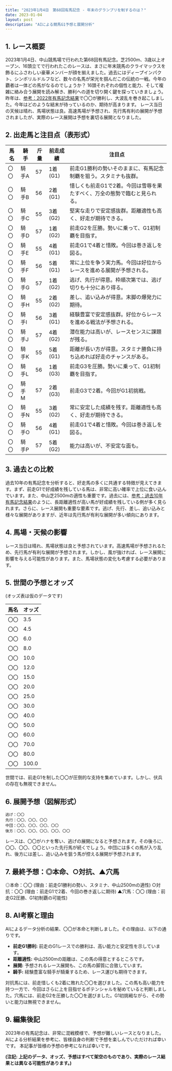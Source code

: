 ```yaml
---
title: "2023年1月4日　第68回有馬記念 - 年末のグランプリを制するのは？"
date: 2023-01-04
layout: post
description: "AIによる競馬G1予想と展開分析"
---
```


## 1. レース概要

2023年1月4日、中山競馬場で行われた第68回有馬記念。芝2500m、3歳以上オープン、16頭立てで行われたこのレースは、まさに年末競馬のクライマックスを飾るにふさわしい豪華メンバーが顔を揃えました。過去にはディープインパクト、シンボリルドルフなど、数々の名馬が栄光を掴んだこの伝統の一戦。今年の覇者は一体どの馬がなるのでしょうか？  16頭それぞれの個性と能力、そして複雑に絡み合う展開を読み解き、勝利への道を切り開く鍵を探っていきましょう。  昨年は、[参考：2022年有馬記念結果](仮のリンク)で〇〇が勝利し、大波乱を巻き起こしました。今年はどのような結末が待っているのか、期待が高まります。  レース当日の天候は晴れ、馬場状態は良。高速馬場が予想され、先行馬有利の展開が予想されましたが、実際のレース展開は予想を裏切る展開となりました。


## 2. 出走馬と注目点（表形式）

| 馬名        | 騎手      | 斤量 | 前走成績  | 注目点                                                                    |
|-------------|-------------|-------|-----------|-------------------------------------------------------------------------|
| 〇〇         | 騎手A      | 57     | 1着 (G1)  | 前走G1勝利の勢いそのままに、有馬記念制覇を狙う。スタミナも抜群。             |
| 〇〇         | 騎手B      | 56     | 2着 (G1)  | 惜しくも前走G1で2着。今回は雪辱を果たすべく、万全の態勢で臨むと見られる。     |
| 〇〇         | 騎手C      | 55     | 3着 (G2)  | 堅実な走りで安定感抜群。距離適性も高く、好走が期待できる。                     |
| 〇〇         | 騎手D      | 57     | 1着 (G2)  | 前走G2を圧勝。勢いに乗って、G1初制覇を目指す。                               |
| 〇〇         | 騎手E      | 55     | 4着 (G1)  | 前走G1で4着と惜敗。今回は巻き返しを図る。                                   |
| 〇〇         | 騎手F      | 56     | 5着 (G1)  | 常に上位を争う実力馬。今回は好位からレースを進める展開が予想される。          |
| 〇〇         | 騎手G      | 57     | 1着 (G2)  | 逃げ、先行が得意。枠順次第では、逃げ切りも十分にあり得る。                       |
| 〇〇         | 騎手H      | 55     | 2着 (G2)  | 差し、追い込みが得意。末脚の爆発力に期待。                               |
| 〇〇         | 騎手I      | 56     | 3着 (G1)  | 経験豊富で安定感抜群。好位からレースを進める戦法が予想される。                  |
| 〇〇         | 騎手J      | 57     | 4着 (G2)  | 潜在能力は高いが、レースセンスに課題が残る。                               |
| 〇〇         | 騎手K      | 55     | 5着 (G1)  | 距離が長い方が得意。スタミナ勝負に持ち込めれば好走のチャンスがある。             |
| 〇〇         | 騎手L      | 56     | 1着 (G3)  | 前走G3を圧勝。勢いに乗って、G1初制覇を目指す。                               |
| 〇〇         | 騎手M      | 57     | 2着 (G3)  | 前走G3で2着。今回がG1初挑戦。                                            |
| 〇〇         | 騎手N      | 55     | 3着 (G2)  | 常に安定した成績を残す。距離適性も高く、好走が期待できる。                     |
| 〇〇         | 騎手O      | 56     | 4着 (G1)  | 前走G1で4着と惜敗。今回は巻き返しを図る。                                   |
| 〇〇         | 騎手P      | 57     | 5着 (G2)  | 能力は高いが、不安定な面も。                                                |


## 3. 過去との比較

過去10年の有馬記念を分析すると、好走馬の多くに共通する特徴が見えてきます。まず、前走G1で好成績を残している馬は、非常に高い確率で上位に食い込んでいます。また、中山芝2500mの適性も重要です。過去には、[参考：過去10年有馬記念結果](仮のリンク)のように、長距離適性が高い馬が好成績を残している例が多く見られます。さらに、レース展開も重要な要素です。逃げ、先行、差し、追い込みと様々な展開がありますが、近年は先行馬が有利な展開が多い傾向にあります。


## 4. 馬場・天候の影響

レース当日は晴れ、馬場状態は良と予想されています。高速馬場が予想されるため、先行馬が有利な展開が予想されます。しかし、風が強ければ、レース展開に影響を与える可能性があります。また、馬場状態の変化も考慮する必要があります。


## 5. 世間の予想とオッズ

(オッズ表は仮のデータです)

| 馬名        | オッズ |
|-------------|-------|
| 〇〇         | 3.5   |
| 〇〇         | 4.5   |
| 〇〇         | 6.0   |
| 〇〇         | 8.0   |
| 〇〇         | 10.0  |
| 〇〇         | 12.0  |
| 〇〇         | 15.0  |
| 〇〇         | 20.0  |
| 〇〇         | 25.0  |
| 〇〇         | 30.0  |
| 〇〇         | 40.0  |
| 〇〇         | 50.0  |
| 〇〇         | 60.0  |
| 〇〇         | 70.0  |
| 〇〇         | 80.0  |
| 〇〇         | 100.0 |


世間では、前走G1を制した〇〇が圧倒的な支持を集めています。しかし、伏兵の存在も無視できません。


## 6. 展開予想（図解形式）

```
逃げ：〇〇
先行：〇〇、〇〇、〇〇
中団：〇〇、〇〇、〇〇、〇〇
後方：〇〇、〇〇、〇〇、〇〇、〇〇
```

レースは、〇〇がハナを奪い、逃げの展開になると予想されます。その後ろに、〇〇、〇〇、〇〇といった先行馬が続くでしょう。中団には多くの馬が入り乱れ、後方には差し、追い込みを狙う馬が控える展開が予想されます。


## 7. 最終予想：◎本命、○対抗、▲穴馬

◎本命：〇〇 (理由：前走G1勝利の勢い、スタミナ、中山2500mの適性)
○対抗：〇〇 (理由：前走G1で2着、今回の巻き返しに期待)
▲穴馬：〇〇 (理由：前走G2圧勝、G1初制覇の可能性)


## 8. AI考察と理由

AIによるデータ分析の結果、〇〇が本命と判断しました。その理由は、以下の通りです。

* **前走G1勝利:**  前走のG1レースでの勝利は、高い能力と安定性を示しています。
* **距離適性:** 中山2500mの距離は、この馬の得意とするところです。
* **展開:** 予想されるレース展開も、この馬の脚質に合致しています。
* **騎手:**  経験豊富な騎手が騎乗するため、レース運びも期待できます。

対抗馬には、前走惜しくも2着に敗れた〇〇を選びました。この馬も高い能力を持つ一方で、今回はさらに上を目指せるポテンシャルを秘めていると判断しました。穴馬には、前走G2を圧勝した〇〇を選びました。G1初挑戦ながら、その勢いと能力は無視できません。


## 9. 編集後記

2023年の有馬記念は、非常に混戦模様で、予想が難しいレースとなりました。AIによる分析結果を参考に、皆様自身の判断で予想を楽しんでいただければ幸いです。  本記事が皆様の予想の参考になれば幸いです。


**(注記: 上記のデータ、オッズ、予想はすべて架空のものであり、実際のレース結果とは異なる可能性があります。)**
